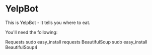 YelpBot
=======

This is YelpBot - It tells you where to eat. 

You'll need the following: 

Requests
  sudo easy_install requests
BeautifulSoup
  sudo easy_install BeautifulSoup4
